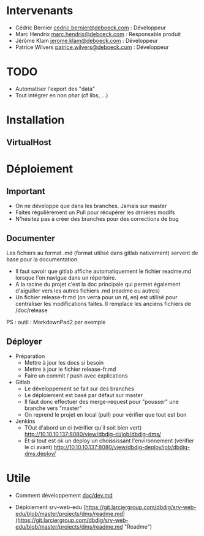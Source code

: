 # Intervenants
* Cédric Bernier <cedric.bernier@deboeck.com> : Développeur
* Marc Hendrix <marc.hendrix@deboeck.com> : Responsable produit
* Jérôme Klam <jerome.klam@deboeck.com> : Développeur
* Patrice Wilvers <patrice.wilvers@deboeck.com> : Développeur

# TODO
* Automatiser l'export des "data"
* Tout intégrer en non phar (cf libs, ...)

# Installation

## VirtualHost



# Déploiement

## Important

* On ne développe que dans les branches. Jamais sur master
* Faites régulièrement un Pull pour récupérer les drnières modifs
* N'hésitez pas à créer des branches pour des corrections de bug

## Documenter

Les fichiers au format .md (format utilisé dans gitlab nativement) servent de base pour la documentation
* Il faut savoir que gitlab affiche automatiquement le fichier readme.md lorsque l'on navigue dans un répertoire.
* A la racine du projet c'est la doc principale qui permet également d'aiguiller vers les autres fichiers .md (readme ou autres)
* Un fichier release-fr.md (on verra pour un nl, en) est utilisé pour centraliser les modifications faites. Il remplace les anciens fichiers de /doc/release

PS : outil : MarkdownPad2 par exemple


## Déployer

* Préparation
    * Mettre à jour les docs si besoin
    * Mettre à jour le fichier release-fr.md
    * Faire un commit / push avec explications
* Gitlab
    * Le développement se fait sur des branches
    * Le déploiement est basé par défaut sur master
    * Il faut donc effectuer des merge-request pour "pousser" une branche vers "master"
    * On reprend le projet en local (pull) pour vérifier que tout est bon
* Jenkins
    * TOut d'abord un ci (vérifier qu'il soit bien vert) http://10.10.10.137:8080/view/dbdig-ci/job/dbdig-dms/
    * Et si tout est ok un deploy un choississant l'environnement (vérifier le ci avant) http://10.10.10.137:8080/view/dbdig-deploy/job/dbdig-dms.deploy/


# Utile

* Comment développement [doc/dev.md](doc/dev.md)

* Déploiement srv-web-edu [https://git.larciergroup.com/dbdig/srv-web-edu/blob/master/projects/dms/readme.md](https://git.larciergroup.com/dbdig/srv-web-edu/blob/master/projects/dms/readme.md "Readme")



